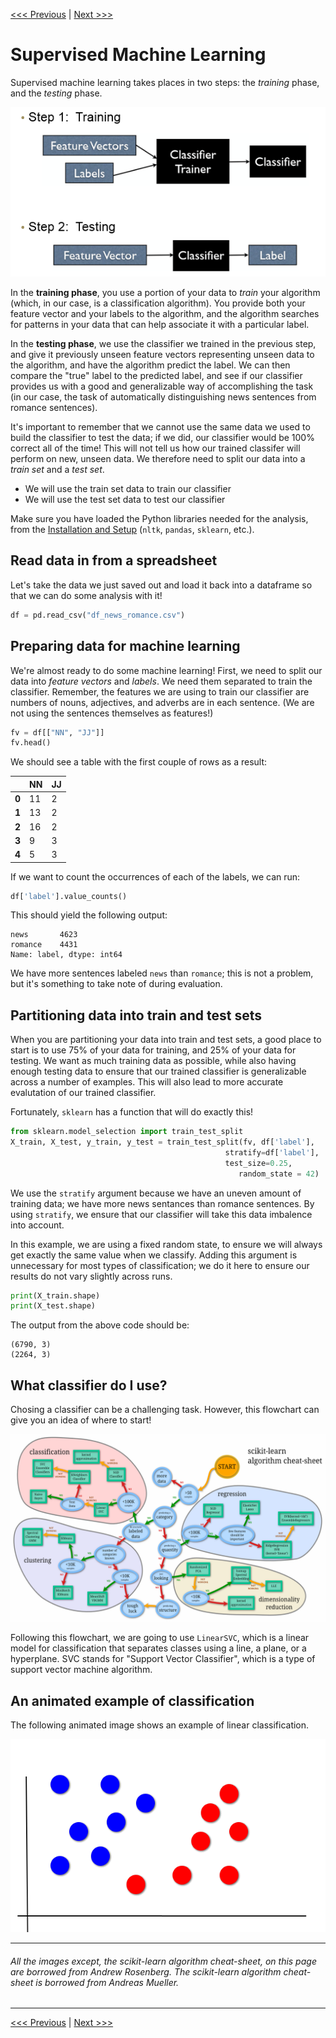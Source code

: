 [<<< Previous](05-features.md) | [Next >>>](07-supervised_classification.md)

# Supervised Machine Learning

Supervised machine learning takes places in two steps: the *training* phase, and the *testing* phase.

![image depicting two steps of classification, step one (training) shows features and labels going into a classifier trainer which outputs a classifier, step two (testing) shows features going into a classifier which outputs a label](images/mlsteps.png)

In the **training phase**, you use a portion of your data to *train* your algorithm (which, in our case, is a classification algorithm).  You provide both your feature vector and your labels to the algorithm, and the algorithm searches for patterns in your data that can help associate it with a particular label.

In the **testing phase**, we use the classifier we trained in the previous step, and give it previously unseen feature vectors representing unseen data to the algorithm, and have the algorithm predict the label.  We can then compare the "true" label to the predicted label, and see if our classifier provides us with a good and generalizable way of accomplishing the task (in our case, the task of automatically distinguishing news sentences from romance sentences).

It's important to remember that we cannot use the same data we used to build the classifier to test the data; if we did, our classifier would be 100% correct all of the time!  This will not tell us how our trained classifer will perform on new, unseen data.  We therefore need to split our data into a *train set* and a *test set*.

- We will use the train set data to train our classifier
- We will use the test set data to test our classifier

Make sure you have loaded the Python libraries needed for the analysis, from the [Installation and Setup](02-installation.md) (`nltk`, `pandas`, `sklearn`, etc.).

## Read data in from a spreadsheet

Let's take the data we just saved out and load it back into a dataframe so that we can do some analysis with it!

```python
df = pd.read_csv("df_news_romance.csv")
```

## Preparing data for machine learning

We're almost ready to do some machine learning!  First, we need to split our data into *feature vectors* and *labels*.  We need them separated to train the classifier.  Remember, the features we are using to train our classifier are numbers of nouns, adjectives, and adverbs are in each sentence.  (We are not using the sentences themselves as features!)

```python
fv = df[["NN", "JJ"]]
fv.head()
```

We should see a table with the first couple of rows as a result:

|       | NN  | JJ
| ---   | --- | ---
| **0** | 11  | 2
| **1** | 13  | 2
| **2** | 16  | 2
| **3** | 9   | 3
| **4** | 5   | 3

If we want to count the occurrences of each of the labels, we can run:

```python
df['label'].value_counts()
```

This should yield the following output:

```
news       4623
romance    4431
Name: label, dtype: int64
```

We have more sentences labeled `news` than `romance`; this is not a problem, but it's something to take note of during evaluation.

## Partitioning data into train and test sets

When you are partitioning your data into train and test sets, a good place to start is to use 75% of your data for training, and 25% of your data for testing.  We want as much training data as possible, while also having enough testing data to ensure that our trained classifier is generalizable across a number of examples.  This will also lead to more accurate evalutation of our trained classifier.

Fortunately, `sklearn` has a function that will do exactly this!

```python
from sklearn.model_selection import train_test_split
X_train, X_test, y_train, y_test = train_test_split(fv, df['label'],
                                                stratify=df['label'],
                                                test_size=0.25,
                                                   random_state = 42)
```

We use the `stratify` argument because we have an uneven amount of training data; we have more news sentances than romance sentences.  By using `stratify`, we ensure that our classifier will take this data imbalence into account.

In this example, we are using a fixed random state, to ensure we will always get exactly the same value when we classify.  Adding this argument is unnecessary for most types of classification; we do it here to ensure our results do not vary slightly across runs.

```python
print(X_train.shape)
print(X_test.shape)
```

The output from the above code should be:

```
(6790, 3)
(2264, 3)
```

## What classifier do I use?

Chosing a classifier can be a challenging task.  However, this flowchart can give you an idea of where to start!

![scikit-learn's algorithm cheat sheet, a flowchart that can aid in choosing an algorithm for classification](images/algorithms_cheatsheet.png)  

Following this flowchart, we are going to use `LinearSVC`, which is a linear model for classification that separates classes using a line, a plane, or a hyperplane. SVC stands for "Support Vector Classifier", which is a type of support vector machine algorithm.

## An animated example of classification

The following animated image shows an example of linear classification.

![An animated image using red, blue, and grey dots to show how decision boundaries change based on distance of grey dot to clusters of red and blue dots](images/croppedml.gif)

---

###### All the images except, the scikit-learn algorithm cheat-sheet, on this page are borrowed from Andrew Rosenberg. The scikit-learn algorithm cheat-sheet is borrowed from Andreas Mueller.

---

[<<< Previous](05-visualize.md) | [Next >>>](07-supervised_classification.md)

